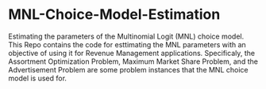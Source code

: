 # MNL-Choice-Model-Estimation
Estimating the parameters of the Multinomial Logit (MNL) choice model. 
This Repo contains the code for esttimating the MNL parameters with an objective of using it for Revenue Management applications. Specificaly, the Assortment Optimization Problem, Maximum Market Share Problem, and the Advertisement Problem are some problem instances that the MNL choice model is used for.  
